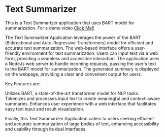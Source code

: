 # Text Summarizer
This is a Text Summarizer application that uses BART model for summarization.
For a demo video [Click Me!!](https://youtu.be/gVOM1PlNC6U)

The Text Summarizer Application leverages the power of the BART (Bidirectional and Auto-Regressive Transformers)
model for efficient and accurate text summarization. The web-based interface offers a user-friendly environment 
for text summarization. Users can input text via a web form, providing a seamless and accessible interaction.
The application uses a NodeJs web server to handle incoming requests, passing the user's text to the BART model for summarization.
The generated summary is displayed on the webpage, providing a clear and convenient output for users.

Key Features are:

Utilizes BART, a state-of-the-art transformer model for NLP tasks.
Tokenizes and processes input text to create meaningful and context-aware summaries.
Enhances user experience with a web interface that facilitates easy text input and result visualization.

Finally, this Text Summarizer Application caters to users seeking efficient and accurate summarization of large bodies of text,
enhancing accessibility and usability through its dual interfaces.

